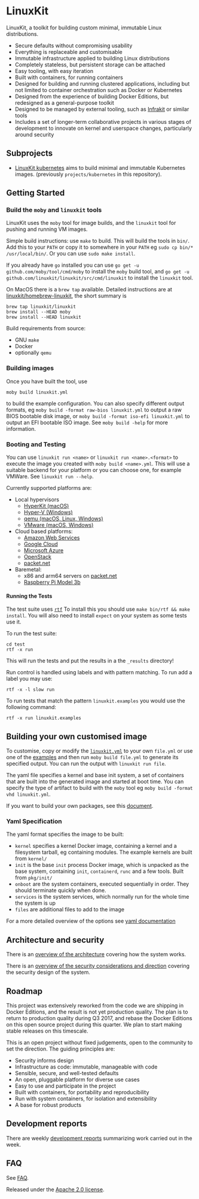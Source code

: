 # LinuxKit

LinuxKit, a toolkit for building custom minimal, immutable Linux distributions.

- Secure defaults without compromising usability
- Everything is replaceable and customisable
- Immutable infrastructure applied to building Linux distributions
- Completely stateless, but persistent storage can be attached
- Easy tooling, with easy iteration
- Built with containers, for running containers
- Designed for building and running clustered applications, including but not limited to container orchestration such as Docker or Kubernetes
- Designed from the experience of building Docker Editions, but redesigned as a general-purpose toolkit
- Designed to be managed by external tooling, such as [Infrakit](https://github.com/docker/infrakit) or similar tools
- Includes a set of longer-term collaborative projects in various stages of development to innovate on kernel and userspace changes, particularly around security

## Subprojects

- [LinuxKit kubernetes](https://github.com/linuxkit/kubernetes) aims to build minimal and immutable Kubernetes images. (previously `projects/kubernetes` in this repository).

## Getting Started

### Build the `moby` and `linuxkit` tools

LinuxKit uses the `moby` tool for image builds, and the `linuxkit` tool for pushing and running VM images.

Simple build instructions: use `make` to build. This will build the tools in `bin/`. Add this
to your `PATH` or copy it to somewhere in your `PATH` eg `sudo cp bin/* /usr/local/bin/`. Or you can use `sudo make install`.

If you already have `go` installed you can use `go get -u github.com/moby/tool/cmd/moby` to install
the `moby` build tool, and `go get -u github.com/linuxkit/linuxkit/src/cmd/linuxkit` to install the `linuxkit` tool.

On MacOS there is a `brew tap` available. Detailed instructions are at [linuxkit/homebrew-linuxkit](https://github.com/linuxkit/homebrew-linuxkit),
the short summary is
```
brew tap linuxkit/linuxkit
brew install --HEAD moby
brew install --HEAD linuxkit
```

Build requirements from source:
- GNU `make`
- Docker
- optionally `qemu`

### Building images

Once you have built the tool, use

```
moby build linuxkit.yml
```
to build the example configuration. You can also specify different output formats, eg `moby build -format raw-bios linuxkit.yml` to
output a raw BIOS bootable disk image, or `moby build -format iso-efi linuxkit.yml` to output an EFI bootable ISO image. See `moby build -help` for more information.

### Booting and Testing

You can use `linuxkit run <name>` or `linuxkit run <name>.<format>` to execute the image you created with `moby build <name>.yml`.
This will use a suitable backend for your platform or you can choose one, for example VMWare.
See `linuxkit run --help`.

Currently supported platforms are:
- Local hypervisors
  - [HyperKit (macOS)](docs/platform-hyperkit.md)
  - [Hyper-V (Windows)](docs/platform-hyperv.md)
  - [qemu (macOS, Linux, Windows)](docs/platform-qemu.md)
  - [VMware (macOS, Windows)](docs/platform-vmware.md)
- Cloud based platforms:
  - [Amazon Web Services](docs/platform-aws.md)
  - [Google Cloud](docs/platform-gcp.md)
  - [Microsoft Azure](docs/platform-azure.md)
  - [OpenStack](docs/platform-openstack.md)
  - [packet.net](docs/platform-packet.md)
- Baremetal:
  - x86 and arm64 servers on [packet.net](docs/platform-packet.md)
  - [Raspberry Pi Model 3b](docs/platform-rpi3.md)


#### Running the Tests

The test suite uses [`rtf`](https://github.com/linuxkit/rtf) To
install this you should use `make bin/rtf && make install`. You will
also need to install `expect` on your system as some tests use it.

To run the test suite:

```
cd test
rtf -x run
```

This will run the tests and put the results in a the `_results` directory!

Run control is handled using labels and with pattern matching.
To run add a label you may use:

```
rtf -x -l slow run
```

To run tests that match the pattern `linuxkit.examples` you would use the following command:

```
rtf -x run linuxkit.examples
```

## Building your own customised image

To customise, copy or modify the [`linuxkit.yml`](linuxkit.yml) to your own `file.yml` or use one of the [examples](examples/) and then run `moby build file.yml` to
generate its specified output. You can run the output with `linuxkit run file`.

The yaml file specifies a kernel and base init system, a set of containers that are built into the generated image and started at boot time. You can specify the type
of artifact to build with the `moby` tool eg `moby build -format vhd linuxkit.yml`.

If you want to build your own packages, see this [document](docs/packages.md).

### Yaml Specification

The yaml format specifies the image to be built:

- `kernel` specifies a kernel Docker image, containing a kernel and a filesystem tarball, eg containing modules. The example kernels are built from `kernel/`
- `init` is the base `init` process Docker image, which is unpacked as the base system, containing `init`, `containerd`, `runc` and a few tools. Built from `pkg/init/`
- `onboot` are the system containers, executed sequentially in order. They should terminate quickly when done.
- `services` is the system services, which normally run for the whole time the system is up
- `files` are additional files to add to the image

For a more detailed overview of the options see [yaml documentation](https://github.com/moby/tool/blob/master/docs/yaml.md)

## Architecture and security

There is an [overview of the architecture](docs/architecture.md) covering how the system works.

There is an [overview of the security considerations and direction](docs/security.md) covering the security design of the system.

## Roadmap

This project was extensively reworked from the code we are shipping in Docker Editions, and the result is not yet production quality. The plan is to return to production
quality during Q3 2017, and rebase the Docker Editions on this open source project during this quarter. We plan to start making stable releases on this timescale.

This is an open project without fixed judgements, open to the community to set the direction. The guiding principles are:
- Security informs design
- Infrastructure as code: immutable, manageable with code
- Sensible, secure, and well-tested defaults
- An open, pluggable platform for diverse use cases
- Easy to use and participate in the project
- Built with containers, for portability and reproducibility
- Run with system containers, for isolation and extensibility
- A base for robust products

## Development reports

There are weekly [development reports](reports/) summarizing work carried out in the week.

## FAQ

See [FAQ](docs/faq.md).

Released under the [Apache 2.0 license](LICENSE).
